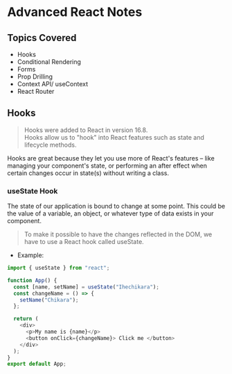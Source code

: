 # Advanced React Notes

## Topics Covered

- Hooks
- Conditional Rendering
- Forms
- Prop Drilling
- Context API/ useContext
- React Router

## Hooks

> Hooks were added to React in version 16.8. <br>
> Hooks allow us to "hook" into React features such as state and lifecycle methods.

Hooks are great because they let you use more of React's features – like managing your component's state, or performing an after effect when certain changes occur in state(s) without writing a class. <br>

### useState Hook

The state of our application is bound to change at some point. This could be the value of a variable, an object, or whatever type of data exists in your component.<br>

> To make it possible to have the changes reflected in the DOM, we have to use a React hook called useState.

- Example:

```JavaScript
import { useState } from "react";

function App() {
  const [name, setName] = useState("Ihechikara");
  const changeName = () => {
    setName("Chikara");
  };

  return (
    <div>
      <p>My name is {name}</p>
      <button onClick={changeName}> Click me </button>
    </div>
  );
}
export default App;
```
